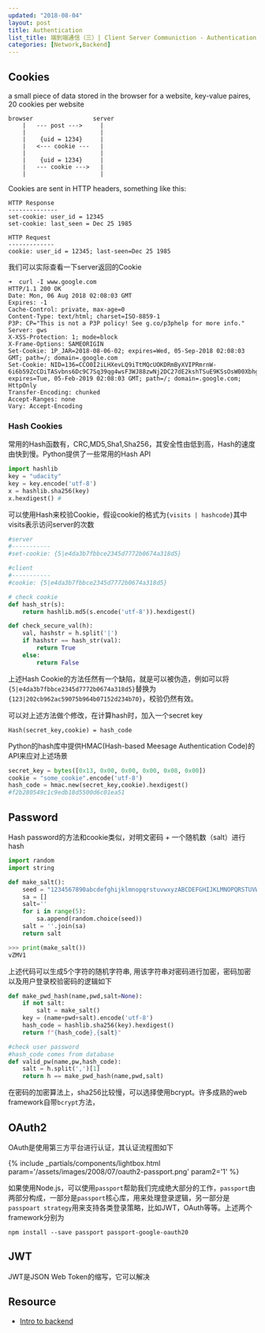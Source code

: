 ```yaml
---
updated: "2018-08-04"
layout: post
title: Authentication
list_title: 端到端通信（三）| Client Server Communiction - Authentication
categories: [Network,Backend]
---
```


## Cookies

a small piece of data stored in the browser for a website, key-value paires, 20 cookies per website

```
browser                 server
    |   --- post --->     |
    |                     |
    |    {uid = 1234}     |
    |   <--- cookie ---   |
    |                     |
    |    {uid = 1234}     |
    |   --- cookie --->   |
    |                     |
```
Cookies are sent in HTTP headers, something like this:

```
HTTP Response
--------------
set-cookie: user_id = 12345
set-cookie: last_seen = Dec 25 1985

HTTP Request
-------------
cookie: user_id = 12345; last-seen=Dec 25 1985
```

我们可以实际查看一下server返回的Cookie

```
➜  curl -I www.google.com
HTTP/1.1 200 OK
Date: Mon, 06 Aug 2018 02:08:03 GMT
Expires: -1
Cache-Control: private, max-age=0
Content-Type: text/html; charset=ISO-8859-1
P3P: CP="This is not a P3P policy! See g.co/p3phelp for more info."
Server: gws
X-XSS-Protection: 1; mode=block
X-Frame-Options: SAMEORIGIN
Set-Cookie: 1P_JAR=2018-08-06-02; expires=Wed, 05-Sep-2018 02:08:03 GMT; path=/; domain=.google.com
Set-Cookie: NID=136=CCO0I2iLHXevLQ9iTtMQcUOKDRmByXVIPRmrnW-6i6b59ZcCDiTASvbns6Dc9C7Sq39qg4wsF3WJ88zwNj2DC27dE2kshTSuE9KSsOsW00Xbhgnyn6ZY4QnJHdCEZNZc; expires=Tue, 05-Feb-2019 02:08:03 GMT; path=/; domain=.google.com; HttpOnly
Transfer-Encoding: chunked
Accept-Ranges: none
Vary: Accept-Encoding
```

### Hash Cookies

常用的Hash函数有，CRC,MD5,Sha1,Sha256，其安全性由低到高，Hash的速度由快到慢。Python提供了一些常用的Hash API

```python
import hashlib
key = "udacity"
key = key.encode('utf-8')
x = hashlib.sha256(key)
x.hexdigest() #
```
可以使用Hash来校验Cookie，假设cookie的格式为`{visits | hashcode}`其中visits表示访问server的次数

```python
#server
#-----------
#set-cookie: {5|e4da3b7fbbce2345d7772b0674a318d5}

#client
#-----------
#cookie: {5|e4da3b7fbbce2345d7772b0674a318d5}

# check cookie 
def hash_str(s):
    return hashlib.md5(s.encode('utf-8')).hexdigest()

def check_secure_val(h):
    val, hashstr = h.split('|')
    if hashstr == hash_str(val):
        return True
    else:
        return False
```

上述Hash Cookie的方法任然有一个缺陷，就是可以被伪造，例如可以将`{5|e4da3b7fbbce2345d7772b0674a318d5}`替换为`{123|202cb962ac59075b964b07152d234b70}`，校验仍然有效。

可以对上述方法做个修改，在计算hash时，加入一个secret key

```
Hash(secret_key,cookie) = hash_code
```

Python的hash库中提供HMAC(Hash-based Meesage Authentication Code)的API来应对上述场景

```python
secret_key = bytes([0x13, 0x00, 0x00, 0x00, 0x08, 0x00])
cookie = "some_cookie".encode('utf-8')
hash_code = hmac.new(secret_key,cookie).hexdigest()
#f2b280549c1c9edb18d5500d6c01ea51
```

## Password

Hash password的方法和cookie类似，对明文密码 + 一个随机数（salt）进行hash

```python
import random
import string

def make_salt():
    seed = "1234567890abcdefghijklmnopqrstuvwxyzABCDEFGHIJKLMNOPQRSTUVWXYZ!@#$%^&*()_+=-"
    sa = []
    salt=''
    for i in range(5):
        sa.append(random.choice(seed))
    salt = ''.join(sa)
    return salt

>>> print(make_salt())
vZMV1
```
上述代码可以生成5个字符的随机字符串, 用该字符串对密码进行加密，密码加密以及用户登录校验密码的逻辑如下

```python
def make_pwd_hash(name,pwd,salt=None):
    if not salt:
        salt = make_salt()
    key = (name+pwd+salt).encode('utf-8')
    hash_code = hashlib.sha256(key).hexdigest()
    return f"{hash_code},{salt}"

#check user password
#hash_code comes from database
def valid_pw(name,pw,hash_code):
    salt = h.split(',')[1]
    return h == make_pwd_hash(name,pwd,salt)
```
在密码的加密算法上，sha256比较慢，可以选择使用bcrypt。许多成熟的web framework自带`bcrypt`方法，

## OAuth2

OAuth是使用第三方平台进行认证，其认证流程图如下

{% include _partials/components/lightbox.html param='/assets/images/2008/07/oauth2-passport.png' param2='1' %}

如果使用Node.js，可以使用`passport`帮助我们完成绝大部分的工作，`passport`由两部分构成，一部分是`passport`核心库，用来处理登录逻辑，另一部分是`passpoart strategy`用来支持各类登录策略，比如JWT，OAuth等等。上述两个framework分别为

```shell
npm install --save passport passport-google-oauth20
```


## JWT

JWT是JSON Web Token的缩写，它可以解决

## Resource

- [Intro to backend]()
